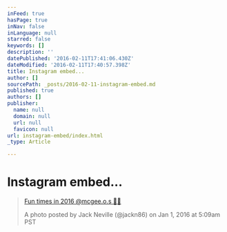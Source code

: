 ```yaml
---
inFeed: true
hasPage: true
inNav: false
inLanguage: null
starred: false
keywords: []
description: ''
datePublished: '2016-02-11T17:41:06.430Z'
dateModified: '2016-02-11T17:40:57.398Z'
title: Instagram embed...
author: []
sourcePath: _posts/2016-02-11-instagram-embed.md
published: true
authors: []
publisher:
  name: null
  domain: null
  url: null
  favicon: null
url: instagram-embed/index.html
_type: Article

---
```

# Instagram embed...

> [Fun times in 2016 @mcgee.o.s 🚀🐚][0]
> 
> A photo posted by Jack Neville (@jackn86) on Jan 1, 2016 at 5:09am PST



[0]: https://www.instagram.com/p/__2F6jupiT/